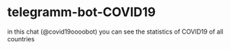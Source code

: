 # telegramm-bot-COVID19
in this chat (@covid19oooobot) you can see the statistics of COVID19 of all countries
